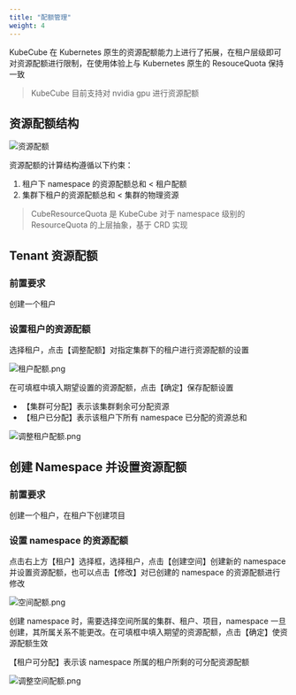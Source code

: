 ```yaml
---
title: "配额管理"
weight: 4
---
```


KubeCube 在 Kubernetes 原生的资源配额能力上进行了拓展，在租户层级即可对资源配额进行限制，在使用体验上与 Kubernetes 原生的 ResouceQuota 保持一致

> KubeCube 目前支持对 nvidia gpu 进行资源配额

## 资源配额结构
![资源配额](/imgs/产品使用指南/运维管理功能/配额管理/资源配额.png)

资源配额的计算结构遵循以下约束：

1. 租户下 namespace 的资源配额总和 < 租户配额
2. 集群下租户的资源配额总和 < 集群的物理资源

> CubeResourceQuota 是 KubeCube 对于 namespace 级别的 ResourceQuota 的上层抽象，基于 CRD 实现

## Tenant 资源配额

### 前置要求
创建一个租户

### 设置租户的资源配额

选择租户，点击【调整配额】对指定集群下的租户进行资源配额的设置

![租户配额.png](/imgs/产品使用指南/运维管理功能/配额管理/租户配额.png)

在可填框中填入期望设置的资源配额，点击【确定】保存配额设置

- 【集群可分配】表示该集群剩余可分配资源
- 【租户已分配】表示该租户下所有 namespace 已分配的资源总和

![调整租户配额.png](/imgs/产品使用指南/运维管理功能/配额管理/调整租户配额.png)

## 创建 Namespace 并设置资源配额

### 前置要求
创建一个租户，在租户下创建项目

### 设置 namespace 的资源配额

点击右上方【租户】选择框，选择租户，点击【创建空间】创建新的 namespace 并设置资源配额，也可以点击【修改】对已创建的 namespace 的资源配额进行修改

![空间配额.png](/imgs/产品使用指南/运维管理功能/配额管理/空间配额.png)

创建 namespace 时，需要选择空间所属的集群、租户、项目，namespace 一旦创建，其所属关系不能更改。在可填框中填入期望的资源配额，点击【确定】使资源配额生效

【租户可分配】表示该 namespace 所属的租户所剩的可分配资源配额

![调整空间配额.png](/imgs/产品使用指南/运维管理功能/配额管理/调整空间配额.png)

